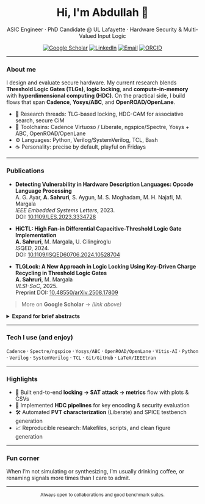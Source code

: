 <!-- Profile README for @abdullahsahruri -->
<!-- Tip: press "." on GitHub to open this in the web editor with Copilot enabled -->

<h1 align="center">Hi, I'm Abdullah 👋</h1>
<p align="center">
  ASIC Engineer · PhD Candidate @ UL Lafayette · Hardware Security & Multi-Valued Input Logic
</p>

<p align="center">
  <a href="https://scholar.google.com/citations?user=vYw5gWcAAAAJ&hl=en"><img alt="Google Scholar" src="https://img.shields.io/badge/Scholar-4285F4?logo=googlescholar&logoColor=white"></a>
  <a href="https://www.linkedin.com/in/abdullahsahruri/"><img alt="LinkedIn" src="https://img.shields.io/badge/LinkedIn-0A66C2?logo=linkedin&logoColor=white"></a>
  <a href="mailto:abdullah.sahruri@gmail.com"><img alt="Email" src="https://img.shields.io/badge/Email-abdullah.sahruri%40gmail.com-DA3B01"></a>
  <a href="https://orcid.org/0000-0002-1825-0097"><img alt="ORCID" src="https://img.shields.io/badge/ORCID-0000--0002--1825--0097-A6CE39?logo=orcid&logoColor=white"></a>
</p>

---

### About me
I design and evaluate secure hardware. My current research blends **Threshold Logic Gates (TLGs)**, **logic locking**, and **compute-in-memory** with **hyperdimensional computing (HDC)**. On the practical side, I build flows that span **Cadence**, **Yosys/ABC**, and  **OpenROAD/OpenLane**.

- 🔬 Research threads: TLG-based locking, HDC-CAM for associative search, secure CiM
- 🧪 Toolchains: Cadence Virtuoso / Liberate, ngspice/Spectre, Yosys + ABC, OpenROAD/OpenLane
- ⚙️ Languages: Python, Verilog/SystemVerilog, TCL, Bash
- ☕ Personality: precise by default, playful on Fridays

---

### Publications

- **Detecting Vulnerability in Hardware Description Languages: Opcode Language Processing**  
  A. G. Ayar, **A. Sahruri**, S. Aygun, M. S. Moghadam, M. H. Najafi, M. Margala  
  *IEEE Embedded Systems Letters*, 2023.  
  DOI: [10.1109/LES.2023.3334728](https://doi.org/10.1109/LES.2023.3334728)

- **HiCTL: High Fan-in Differential Capacitive-Threshold Logic Gate Implementation**  
  **A. Sahruri**, M. Margala, U. Cilingiroglu  
  *ISQED*, 2024.  
  DOI: [10.1109/ISQED60706.2024.10528704](https://doi.org/10.1109/ISQED60706.2024.10528704)

- **TLGLock: A New Approach in Logic Locking Using Key-Driven Charge Recycling in Threshold Logic Gates**  
  **A. Sahruri**, M. Margala  
  *VLSI-SoC*, 2025.  
  Preprint DOI: [10.48550/arXiv.2508.17809](https://doi.org/10.48550/arXiv.2508.17809)

> More on **Google Scholar** → *(link above)*
<details>
<summary><b>Expand for brief abstracts</b></summary>

- **Opcode Language Processing (ESL'23):** We analyze HDL opcode sequences to surface vulnerability patterns using lightweight language-processing techniques.

- **HiCTL (ISQED'24):** A high fan-in capacitive threshold logic gate with an offset-compensated comparator; the purely capacitive feedback cuts comparator offset with compact area.

- **TLGLock (VLSI-SoC'25):** A threshold-logic-centric locking primitive with a reproducible SAT evaluation harness (runtime, clauses, conflicts).
</details>

---

### Tech I use (and enjoy)
`Cadence` · `Spectre/ngspice` · `Yosys/ABC` · `OpenROAD/OpenLane` · `Vitis-AI` · `Python` · `Verilog` · `SystemVerilog` · `TCL` · `Git/GitHub` · `LaTeX/IEEEtran`

---

### Highlights
- 🧩 Built end-to-end **locking → SAT attack → metrics** flow with plots & CSVs  
- 🧠 Implemented **HDC pipelines** for key encoding & security evaluation  
- 🛠️ Automated **PVT characterization** (Liberate) and SPICE testbench generation  
- 📈 Reproducible research: Makefiles, scripts, and clean figure generation

---

### Fun corner
When I’m not simulating or synthesizing, I’m usually drinking coffee, or renaming signals more times than I care to admit.

---

<!-- Optional: GitHub stats (comment out if you prefer minimal) -->
<!--
<p align="center">
  <img src="https://github-readme-stats.vercel.app/api?username=abdullahsahruri&show_icons=true&hide_title=true" alt="GitHub stats">
</p>
-->

<!-- Footer note -->
<p align="center"><sub>Always open to collaborations and good benchmark suites.</sub></p>
